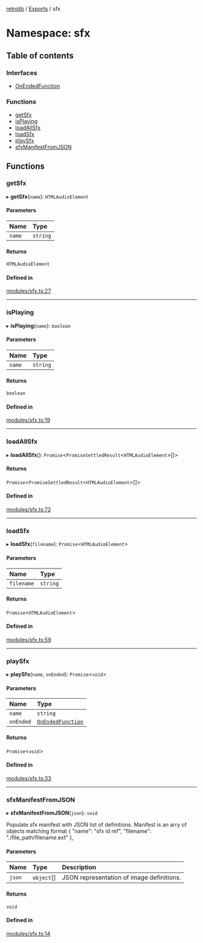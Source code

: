 [retrolib](../README.md) / [Exports](../modules.md) / sfx

# Namespace: sfx

## Table of contents

### Interfaces

- [OnEndedFunction](../interfaces/sfx.OnEndedFunction.md)

### Functions

- [getSfx](sfx.md#getsfx)
- [isPlaying](sfx.md#isplaying)
- [loadAllSfx](sfx.md#loadallsfx)
- [loadSfx](sfx.md#loadsfx)
- [playSfx](sfx.md#playsfx)
- [sfxManifestFromJSON](sfx.md#sfxmanifestfromjson)

## Functions

### getSfx

▸ **getSfx**(`name`): `HTMLAudioElement`

#### Parameters

| Name | Type |
| :------ | :------ |
| `name` | `string` |

#### Returns

`HTMLAudioElement`

#### Defined in

[modules/sfx.ts:27](https://github.com/philbgarner/retrolib/blob/ffca896/src/modules/sfx.ts#L27)

___

### isPlaying

▸ **isPlaying**(`name`): `boolean`

#### Parameters

| Name | Type |
| :------ | :------ |
| `name` | `string` |

#### Returns

`boolean`

#### Defined in

[modules/sfx.ts:19](https://github.com/philbgarner/retrolib/blob/ffca896/src/modules/sfx.ts#L19)

___

### loadAllSfx

▸ **loadAllSfx**(): `Promise`\<`PromiseSettledResult`\<`HTMLAudioElement`\>[]\>

#### Returns

`Promise`\<`PromiseSettledResult`\<`HTMLAudioElement`\>[]\>

#### Defined in

[modules/sfx.ts:72](https://github.com/philbgarner/retrolib/blob/ffca896/src/modules/sfx.ts#L72)

___

### loadSfx

▸ **loadSfx**(`filename`): `Promise`\<`HTMLAudioElement`\>

#### Parameters

| Name | Type |
| :------ | :------ |
| `filename` | `string` |

#### Returns

`Promise`\<`HTMLAudioElement`\>

#### Defined in

[modules/sfx.ts:59](https://github.com/philbgarner/retrolib/blob/ffca896/src/modules/sfx.ts#L59)

___

### playSfx

▸ **playSfx**(`name`, `onEnded`): `Promise`\<`void`\>

#### Parameters

| Name | Type |
| :------ | :------ |
| `name` | `string` |
| `onEnded` | [`OnEndedFunction`](../interfaces/sfx.OnEndedFunction.md) |

#### Returns

`Promise`\<`void`\>

#### Defined in

[modules/sfx.ts:33](https://github.com/philbgarner/retrolib/blob/ffca896/src/modules/sfx.ts#L33)

___

### sfxManifestFromJSON

▸ **sfxManifestFromJSON**(`json`): `void`

Populate sfx manifest with JSON list of definitions. Manifest is an arry of
objects matching format { "name": "sfx id ref", "filename": "./file_path/filename.ext" },

#### Parameters

| Name | Type | Description |
| :------ | :------ | :------ |
| `json` | `object`[] | JSON representation of image definitions. |

#### Returns

`void`

#### Defined in

[modules/sfx.ts:14](https://github.com/philbgarner/retrolib/blob/ffca896/src/modules/sfx.ts#L14)
